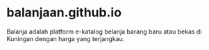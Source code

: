 # balanjaan.github.io
Balanja adalah platform e-katalog belanja barang baru atau bekas di Kuningan dengan harga yang terjangkau.
